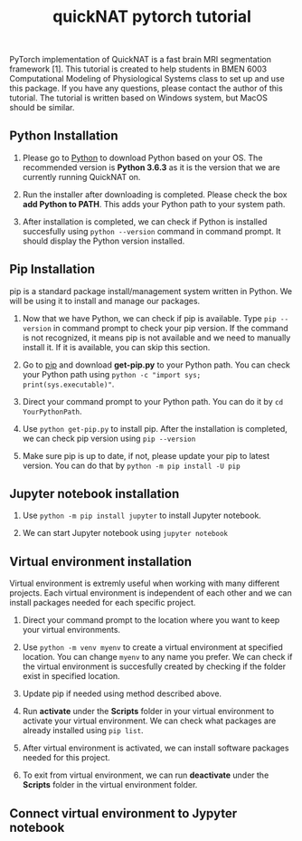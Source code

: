<h1 align="center"> quickNAT pytorch tutorial </h1> <br>

PyTorch implementation of QuickNAT is a fast brain MRI segmentation framework [1]. This tutorial is created to help students in BMEN 6003 Computational Modeling of Physiological Systems class to set up and use this package. If you have any questions, please contact the author of this tutorial. The tutorial is written based on Windows system, but MacOS should be similar. 

## Python Installation
1. Please go to [Python](https://www.python.org/) to download Python based on your OS. The recommended version is **Python 3.6.3** as it is the version that we are currently running QuickNAT on. 

2. Run the installer after downloading is completed. Please check the box **add Python to PATH**. This adds your Python path to your system path. 

3. After installation is completed, we can check if Python is installed succesfully using `python --version` command in command prompt. It should display the Python version installed. 

## Pip Installation
pip is a standard package install/management system written in Python. We will be using it to install and manage our packages. 

1. Now that we have Python, we can check if pip is available. Type `pip --version` in command prompt to check your pip version. If the command is not recognized, it means pip is not available and we need to manually install it. If it is available, you can skip this section.

2. Go to [pip](https://pip.pypa.io/en/stable/installing/) and download **get-pip.py** to your Python path. You can check your Python path using `python -c "import sys; print(sys.executable)"`.

3. Direct your command prompt to your Python path. You can do it by `cd YourPythonPath`.

4. Use `python get-pip.py` to install pip. After the installation is completed, we can check pip version using `pip --version`

5. Make sure pip is up to date, if not, please update your pip to latest version. You can do that by `python -m pip install -U pip`

## Jupyter notebook installation
1. Use `python -m pip install jupyter` to install Jupyter notebook.

2. We can start Jupyter notebook using `jupyter notebook`

## Virtual environment installation
Virtual environment is extremly useful when working with many different projects. Each virtual environment is independent of each other and we can install packages needed for each specific project. 

1. Direct your command prompt to the location where you want to keep your virtual environments.

2. Use `python -m venv myenv` to create a virtual environment at specified location. You can change `myenv` to any name you prefer. We can check if the virtual environment is succesfully created by checking if the folder exist in specified location. 

3. Update pip if needed using method described above. 

4. Run **activate** under the **Scripts** folder in your virtual environment to activate your virtual environment. We can check what packages are already installed using `pip list`.

5. After virtual environment is activated, we can install software packages needed for this project.

5. To exit from virtual environment, we can run **deactivate** under the **Scripts** folder in the virtual environment folder.

## Connect virtual environment to Jypyter notebook


